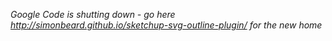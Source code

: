_Google Code is shutting down - go here http://simonbeard.github.io/sketchup-svg-outline-plugin/ for the new home_